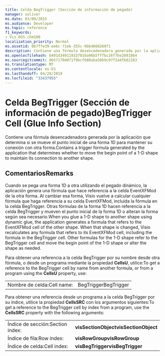 ```yaml
---
title: Celda BegTrigger (Sección de información de pegado)
manager: soliver
ms.date: 03/09/2015
ms.audience: Developer
ms.topic: reference
f1_keywords:
- Vis_DSS.chm100
localization_priority: Normal
ms.assetid: 0b7ffe39-ee6c-71eb-355c-9bb4660260f1
description: Contiene una fórmula desencadenadora generada por la aplicación que determina si se mueve el punto inicial de una forma 1D para mantener su conexión con otra forma.
ms.openlocfilehash: b401d349119337016a96b5fffbc26f7be2891864
ms.sourcegitcommit: 8657170d071f9bcf680aba50b9c07f2a4fb82283
ms.translationtype: MT
ms.contentlocale: es-ES
ms.lasthandoff: 04/28/2019
ms.locfileid: "33437955"
---
```

# <a name="begtrigger-cell-glue-info-section"></a><span data-ttu-id="8c9ac-103">Celda BegTrigger (Sección de información de pegado)</span><span class="sxs-lookup"><span data-stu-id="8c9ac-103">BegTrigger Cell (Glue Info Section)</span></span>

<span data-ttu-id="8c9ac-104">Contiene una fórmula desencadenadora generada por la aplicación que determina si se mueve el punto inicial de una forma 1D para mantener su conexión con otra forma.</span><span class="sxs-lookup"><span data-stu-id="8c9ac-104">Contains a trigger formula generated by the application that determines whether to move the begin point of a 1-D shape to maintain its connection to another shape.</span></span>
  
## <a name="remarks"></a><span data-ttu-id="8c9ac-105">Comentarios</span><span class="sxs-lookup"><span data-stu-id="8c9ac-105">Remarks</span></span>

<span data-ttu-id="8c9ac-p101">Cuando se pega una forma 1D a otra utilizando el pegado dinámico, la aplicación genera una fórmula que hace referencia a la celda EventXFMod de la otra forma. Al cambiar esa forma, Visio vuelve a calcular cualquier fórmula que haga referencia a su celda EventXFMod, incluida la fórmula en la celda BegTrigger. Otras fórmulas de la forma 1D hacen referencia a la celda BegTrigger y mueven el punto inicial de la forma 1D o alteran la forma según sea necesario.</span><span class="sxs-lookup"><span data-stu-id="8c9ac-p101">When you glue a 1-D shape to another shape using dynamic glue, the application generates a formula that refers to the EventXFMod cell of the other shape. When that shape is changed, Visio recalculates any formula that refers to its EventXFMod cell, including the formula in the BegTrigger cell. Other formulas for the 1-D shape refer to the BegTrigger cell and move the begin point of the 1-D shape or alter the shape as needed.</span></span>
  
<span data-ttu-id="8c9ac-109">Para obtener una referencia a la celda BegTrigger por su nombre desde otra fórmula, o desde un programa mediante la propiedad **CellsU**, utilice:</span><span class="sxs-lookup"><span data-stu-id="8c9ac-109">To get a reference to the BegTrigger cell by name from another formula, or from a program using the **CellsU** property, use:</span></span> 
  
|||
|:-----|:-----|
| <span data-ttu-id="8c9ac-110">Nombre de celda:</span><span class="sxs-lookup"><span data-stu-id="8c9ac-110">Cell name:</span></span>  <br/> | <span data-ttu-id="8c9ac-111">BegTrigger</span><span class="sxs-lookup"><span data-stu-id="8c9ac-111">BegTrigger</span></span>  <br/> |
   
<span data-ttu-id="8c9ac-112">Para obtener una referencia desde un programa a la celda BegTrigger por su índice, utilice la propiedad **CellsSRC** con los argumentos siguientes:</span><span class="sxs-lookup"><span data-stu-id="8c9ac-112">To get a reference to the BegTrigger cell by index from a program, use the **CellsSRC** property with the following arguments:</span></span> 
  
|||
|:-----|:-----|
| <span data-ttu-id="8c9ac-113">Índice de sección:</span><span class="sxs-lookup"><span data-stu-id="8c9ac-113">Section index:</span></span>  <br/> |<span data-ttu-id="8c9ac-114">**visSectionObject**</span><span class="sxs-lookup"><span data-stu-id="8c9ac-114">**visSectionObject**</span></span> <br/> |
| <span data-ttu-id="8c9ac-115">Índice de fila:</span><span class="sxs-lookup"><span data-stu-id="8c9ac-115">Row index:</span></span>  <br/> |<span data-ttu-id="8c9ac-116">**visRowGroup**</span><span class="sxs-lookup"><span data-stu-id="8c9ac-116">**visRowGroup**</span></span> <br/> |
| <span data-ttu-id="8c9ac-117">Índice de celda:</span><span class="sxs-lookup"><span data-stu-id="8c9ac-117">Cell index:</span></span>  <br/> |<span data-ttu-id="8c9ac-118">**visBegTrigger**</span><span class="sxs-lookup"><span data-stu-id="8c9ac-118">**visBegTrigger**</span></span> <br/> |
   

